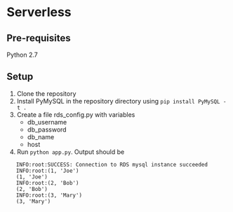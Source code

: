 Serverless
===

Pre-requisites
---
Python 2.7

Setup
---

1. Clone the repository
2. Install PyMySQL in the repository directory using `pip install PyMySQL -t .`
3. Create a file rds_config.py with variables
    - db_username
    - db_password
    - db_name
    - host
4. Run `python app.py`. Output should be
```shell
   INFO:root:SUCCESS: Connection to RDS mysql instance succeeded
   INFO:root:(1, 'Joe')
   (1, 'Joe')
   INFO:root:(2, 'Bob')
   (2, 'Bob')
   INFO:root:(3, 'Mary')
   (3, 'Mary')
```